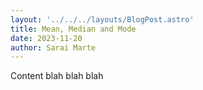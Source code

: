 ```yaml
---
layout: '../../../layouts/BlogPost.astro'
title: Mean, Median and Mode
date: 2023-11-20
author: Sarai Marte
---
```



Content blah blah blah